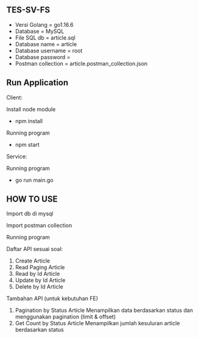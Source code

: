 TES-SV-FS
---------

* Versi Golang = go1.16.6
* Database = MySQL
* File SQL db = article.sql
* Database name = article
* Database username = root
* Database password =
* Postman collection = article.postman_collection.json

Run Application
---------------

Client:

Install node module
- npm install

Running program
- npm start

Service:

Running program
- go run main.go

HOW TO USE
----------
Import db di mysql

Import postman collection

Running program

Daftar API sesuai soal:
1. Create Article
2. Read Paging Article
3. Read by Id Article
4. Update by Id Article
5. Delete by Id Article

Tambahan API (untuk kebutuhan FE)
1. Pagination by Status Article
Menampilkan data berdasarkan status dan menggunakan pagination (limit & offset)
2. Get Count by Status Article
Menampilkan jumlah kesuluran article berdasarkan status
